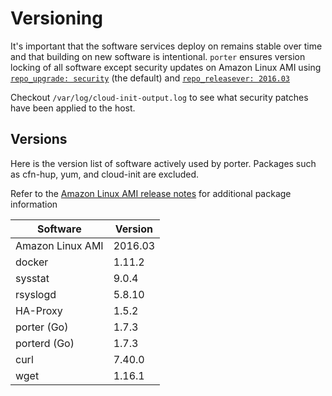 Versioning
==========

It's important that the software services deploy on remains stable over time and
that building on new software is intentional. `porter` ensures version locking
of all software except security updates on Amazon Linux AMI using
[`repo_upgrade: security`](http://docs.aws.amazon.com/AWSEC2/latest/UserGuide/AmazonLinuxAMIBasics.html#security-updates)
(the default) and [`repo_releasever: 2016.03`](http://docs.aws.amazon.com/AWSEC2/latest/UserGuide/AmazonLinuxAMIBasics.html#RepoConfig)

Checkout `/var/log/cloud-init-output.log` to see what security patches have been
applied to the host.

Versions
--------

Here is the version list of software actively used by porter.
Packages such as cfn-hup, yum, and cloud-init are excluded.

Refer to the [Amazon Linux AMI release notes](https://aws.amazon.com/amazon-linux-ami/2016.03-release-notes/)
for additional package information

| Software               | Version |
|------------------------|---------|
| Amazon Linux AMI       | 2016.03 |
| docker                 | 1.11.2  |
| sysstat                | 9.0.4   |
| rsyslogd               | 5.8.10  |
| HA-Proxy               | 1.5.2   |
| porter (Go)            | 1.7.3   |
| porterd (Go)           | 1.7.3   |
| curl                   | 7.40.0  |
| wget                   | 1.16.1  |
